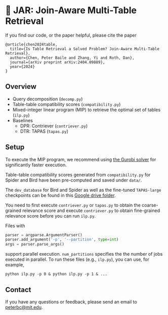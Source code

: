 # 🫙 JAR: Join-Aware Multi-Table Retrieval

If you find our code, or the paper helpful, please cite the paper
```
@article{chen2024table,
  title={Is Table Retrieval a Solved Problem? Join-Aware Multi-Table Retrieval},
  author={Chen, Peter Baile and Zhang, Yi and Roth, Dan},
  journal={arXiv preprint arXiv:2404.09889},
  year={2024}
}
```

## Overview

* Query decomposition (`decomp.py`)
* Table-table compatibility scores (`compatibility.py`)
* Mixed-integer linear program (MIP) to retrieve the optimal set of tables (`ilp.py`)
* Baselines
  * DPR: Contriever (`contriever.py`)
  * DTR: TAPAS (`tapas.py`)

## Setup

To execute the MIP program, we recommend using [the Gurobi solver](https://docs.python-mip.com/en/latest/install.html#gurobi-installation-and-configuration-optional) for significantly faster execution.

Table-table compatibility scores generated from `compatibility.py` for Spider and Bird have been pre-computed and saved under `data/`.

The `dev_database` for Bird and Spider as well as the fine-tuned `TAPAS-large` checkpoints can be found in this [Google drive folder](https://drive.google.com/drive/folders/1PtLan7Guu98J42lqCxhZZc-EyZpvwWVk?usp=sharing).

You need to first execute `contriever.py` or `tapas.py` to obtain the coarse-grained relevance score and execute `contriever.py` to obtain fine-grained relevance score before you can run `ilp.py`.

Files with
```python
parser = argparse.ArgumentParser()
parser.add_argument('-p', '--partition', type=int)
args = parser.parse_args()
```
support parallel execution. `num_partitions` specifies the the number of jobs executed in parallel. To run these files (e.g., `ilp.py`), you can use, for example,
```
python ilp.py -p 0 & python ilp.py -p 1 & ...
```

## Contact
If you have any questions or feedback, please send an email to peterbc@mit.edu.